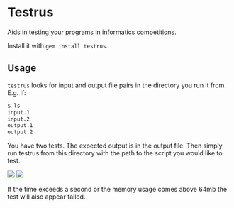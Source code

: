 # Testrus

Aids in testing your programs in informatics competitions.

Install it with `gem install testrus`.

## Usage

`testrus` looks for input and output file pairs in the directory you run it
from. E.g. if:

```bash
$ ls
input.1
input.2
output.1
output.2
```

You have two tests. The expected output is in the output file. Then simply run
testrus from this directory with the path to the script you would like to test.

![](http://i.imgur.com/kvhnt.png)
![](http://i.imgur.com/9lFil.png)

If the time exceeds a second or the memory usage comes above 64mb the test will
also appear failed.
